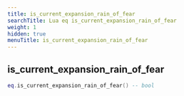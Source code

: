 ```yaml
---
title: is_current_expansion_rain_of_fear
searchTitle: Lua eq is_current_expansion_rain_of_fear
weight: 1
hidden: true
menuTitle: is_current_expansion_rain_of_fear
---
```

## is_current_expansion_rain_of_fear
```lua
eq.is_current_expansion_rain_of_fear() -- bool
```